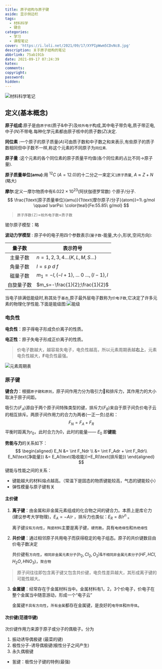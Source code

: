 ```yaml
---
title: 原子结构与原子键
aside: 显示侧边栏
tags:
  - 材料科学
  - 键合
categories:
  - 学习
  - 课程笔记
cover: 'https://i.loli.net/2021/09/17/XYPIpWwm5CDvNc8.jpg'
description: 关于原子结构的笔记
abbrlink: 75ab191b
date: 2021-09-17 07:24:39
katex:
comments:
copyright:
password:
hidden:
---
```

![材料科学笔记](https://i.loli.net/2021/09/08/GTSlAtZoI6XOhaD.png)
<!-- > 本文为紫晶计划-材料科学分支。 -->

## 定义(基本概念)

**原子组成**:原子是由`原子核`(质子&中子)及`核外电子`构成,其中电子带负电,质子带正电,中子($N$)不带电.每种化学元素都由原子核中的质子数($Z$)决定.

**同位素** :一个原子的原子质量($A$)可由质子数和中子数之和来表示,有些原子的质子数相同但中子数不一样,称这个元素的不同原子为`同位素`.

**原子量** :这个元素的各个同位素的原子质量平均值(各个同位素的占比不同→原子量).

**原子质量单位(amu)**:用$\ ^{12}C\ (A=12.0)$的十二分之一来定义`1原子质量`, $A \approx Z+N$ (略大)

**摩尔**:定义一摩尔物质中有$6.022\times 10^{23}$(阿伏伽德罗常数) 个原子/分子.
$$
\frac{1\text{原子质量单位}(amu)}{1\text{摩尔原子/分子}(atom)}=1\ g/mol \qquad \varPsi: \color{teal}{Fe:55.85\ g/mol}
$$
> `原子序数(Z)`=`核外电子数`=`质子数`

玻尔原子模型：略

**波动力学模型** : 原子中的电子用四个参数表示(`量子数`-能量,大小,形状,空间方向):

|   量子数   | 表示符号                              |
| :--------: | ------------------------------------- |
|  主量子数  | $n=1,2,3,4…(K,L,M,S…)$                |
|  角量子数  | $l=s\ p\ d\  f$                       |
|  磁量子数  | $m_1=-l,(-l+1),\ ...\ 0\ ...,(l-1),l$ |
| 自旋量子数 | $m_s=-\frac{1}{2};\frac{1}{2}$        |

当电子排满低能级时,称其处于`基态`,原子最外层电子数称为`价电子数`,它决定了许多元素的物理化学性能.下面是能级图:![能级](http://hyperphysics.phy-astr.gsu.edu/hbase/quantum/imgqua/lithlev.png)

### 电负性

**电负性**：原子得电子形成负价离子的性质。

**电正性**：原子失电子形成正价离子的性质。

> 价电子数越大，越容易失电子，电负性越高，所以元素周期表越**右上**，元素电负性越大，**F**电负性最强。

![元素周期表](https://i.loli.net/2021/09/17/Nx5mdc36v2qF1bZ.png)

### 原子键

**键合力**：根据`原子键和原则`，原子间作用力分为吸引力🧲和排斥力，其作用力的大小取决于原子间距。

吸引力($F_A$)源自于两个原子间特殊类型的键，排斥力($F_R$)来自于原子间负价电子云的相互排斥。两原子间作用力的合力为两者(一正一负)总和：
$$
F_N=F_A+F_R \tag{0.1}
$$
平衡时距离为$r_0$，此时合力为0，此时的能量—— $E_0$  即**键能**

**势能与力**的关系如下：
$$
\begin{aligned}
E_N &= \int F_Ndr \\
	&= \int F_Adr + \int F_Rdr\\
E_N(\text{净能量})	&= E_A(\text{吸收能})+E_R(\text{排斥能}) 
\end{aligned}
$$
键能与性能之间的关系：

* 键能越大的材料熔点越高。（常温下是固态的物质键能较高，气态的键能较小）
* 弹性模量与原子键有关

#### 主价键

1. **离子键**：由金属和非金属元素组成的化合物之间的键合力。本质上是库仑力(建议参考大学物理)，$E_A=-A/r$ ，排斥力也类似：$E_R=B/r^n$ 。

   离子键`没有方向性`，`陶瓷材料`主要是离子键，`硬而脆`，具有`电绝缘性`和`热绝缘性`

2. **共价键**：通过相邻原子共用电子而获得稳定的电子组态。原子的共价键数目由价电子数决定

   共价键有`方向性`，`相同非金属元素分子`($h_2,Cl_2,O_2$)&`不相同非金属元素分子`($HF,HCl,H_2O,HNO_3$)，`聚合物`

> 原子间往往即包含离子键又包含共价键，电负性差异越大，其形成离子键的可能性越大。

3. **金属键**：经常存在于金属材料当中。金属材料有1，2，3个价电子，价电子在整个金属当中随意游动，形成一个“电子云”

   金属键`不具有方向性`，`所有金属`都存在金属键，是良好的`电导体`和`热导体`。

#### 次价键(范德华键)

次价键作用力来源于原子或分子的偶极子。分为

1. 振动诱导偶极键 (最菜的键)
2. 极性分子-诱导偶极键(极性分子之间产生)
3. 永久偶极键

* 氢键：极性分子键的特例(最强)



